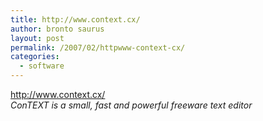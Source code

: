 ```yaml
---
title: http://www.context.cx/
author: bronto saurus
layout: post
permalink: /2007/02/httpwww-context-cx/
categories:
  - software
---
```

<a href="http://www.context.cx/" target="_blank" >http://www.context.cx/</a>  
*ConTEXT is a small, fast and powerful freeware text editor*